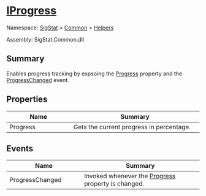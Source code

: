 # [IProgress](./IProgress.md)

Namespace: [SigStat]() > [Common](./../README.md) > [Helpers](./README.md)

Assembly: SigStat.Common.dll

## Summary
Enables progress tracking by expsoing the [Progress](https://github.com/hargitomi97/sigstat/blob/master/docs/md/SigStat/Common/Helpers/IProgress.md) property and the [ProgressChanged](https://github.com/hargitomi97/sigstat/blob/master/docs/md/SigStat/Common/Helpers/IProgress.md) event.

## Properties

| Name<div><a href="#"><img width=225></a></div> | Summary<div><a href="#"><img width=525></a></div> | 
| --- | --- | 
| Progress | Gets the current progress in percentage. | 


## Events

| Name<div><a href="#"><img width=225></a></div> | Summary<div><a href="#"><img width=525></a></div> | 
| --- | --- | 
| ProgressChanged | Invoked whenever the [Progress](https://github.com/hargitomi97/sigstat/blob/master/docs/md/SigStat/Common/Helpers/IProgress.md) property is changed. | 


